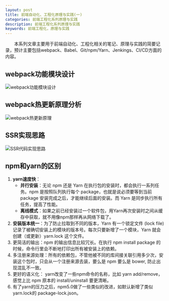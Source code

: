 ```yaml
---
layout: post
title: 前端自动化、工程化原理与实践(一)
categories: 前端工程化系列原理与实践
description: 前端工程化系列原理与实践
keywords: 前端工程化，原理与实践
---
```


&emsp;&emsp;本系列文章主要用于前端自动化、工程化相关的笔记、原理与实践的简要记录，预计主要包括webpack、Babel、Git/npm/Yarn、Jenkings、CI/CD方面的内容。

## webpack功能模块设计
![webpack功能模块设计](https://github.com/king-hcj/king-hcj.github.io/blob/master/images/posts/frontEndEngineering/webpack.jpeg?raw=true)   

## webpack热更新原理分析
![webpack热更新原理]({{site.url}}{{site.baseurl}}/images/posts/frontEndEngineering/HMR.png?raw=true)   

## SSR实现思路
![SSR代码实现思路](https://github.com/king-hcj/king-hcj.github.io/blob/master/images/posts/frontEndEngineering/SSR.png?raw=true)   

## npm和yarn的区别
1. **yarn速度快**：
   - **并行安装**：无论 npm 还是 Yarn 在执行包的安装时，都会执行一系列任务。npm 是按照队列执行每个 package，也就是说必须要等到当前 package 安装完成之后，才能继续后面的安装。而 Yarn 是同步执行所有任务，提高了性能。
   - **离线模式**：如果之前已经安装过一个软件包，用Yarn再次安装时之间从缓存中获取，就不用像npm那样再从网络下载了。
2. **安装版本统一**：为了防止拉取到不同的版本，Yarn 有一个锁定文件 (lock file) 记录了被确切安装上的模块的版本号。每次只要新增了一个模块，Yarn 就会创建（或更新）yarn.lock 这个文件。
3. 更简洁的输出：npm 的输出信息比较冗长。在执行 npm install package 的时候，命令行里会不断地打印出所有被安装上的依赖。
4. 多注册来源处理：所有的依赖包，不管他被不同的库间接关联引用多少次，安装这个包时，只会从一个注册来源去装，要么是 npm 要么是 bower, 防止出现混乱不一致。
5. 更好的语义化： yarn改变了一些npm命令的名称，比如 yarn add/remove，感觉上比 npm 原本的 install/uninstall 要更清晰。
6. 有了yarn的压力之后，npm5.0做了一些类似的改进，如默认新增了类似yarn.lock的 package-lock.json。

